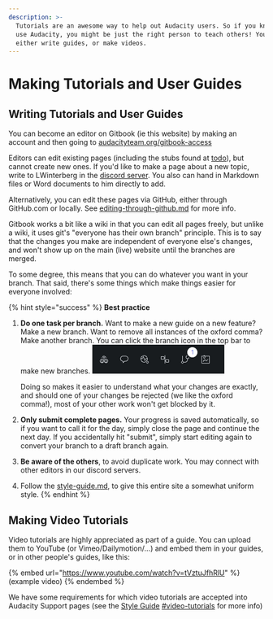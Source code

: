 ```yaml
---
description: >-
  Tutorials are an awesome way to help out Audacity users. So if you know how to
  use Audacity, you might be just the right person to teach others! You can
  either write guides, or make videos.
---
```


# Making Tutorials and User Guides

## Writing Tutorials and User Guides

You can become an editor on Gitbook (ie this website) by making an account and then going to [audacityteam.org/gitbook-access](https://audacityteam.org/gitbook-access)

Editors can edit existing pages (including the stubs found at [todo](todo/ "mention")), but cannot create new ones. If you'd like to make a page about a new topic, write to LWinterberg in the [discord server](https://discord.gg/audacity). You also can hand in Markdown files or Word documents to him directly to add.

Alternatively, you can edit these pages via GitHub, either through GitHub.com or locally. See [editing-through-github.md](editing-through-github.md "mention") for more info.

Gitbook works a bit like a wiki in that you can edit all pages freely, but unlike a wiki, it uses git's "everyone has their own branch" principle. This is to say that the changes you make are independent of everyone else's changes, and won't show up on the main (live) website until the branches are merged.&#x20;

To some degree, this means that you can do whatever you want in your branch. That said, there's some things which make things easier for everyone involved:&#x20;

{% hint style="success" %}
**Best practice**

1.  **Do one task per branch.** Want to make a new guide on a new feature? Make a new branch. Want to remove all instances of the oxford comma? Make another branch. You can click the branch icon in the top bar to make new branches. ![](../../../.gitbook/assets/gitbook-menu.png)

    Doing so makes it easier to understand what your changes are exactly, and should one of your changes be rejected (we like the oxford comma!), most of your other work won't get blocked by it.&#x20;
2. **Only submit complete pages.** Your progress is saved automatically, so if you want to call it for the day, simply close the page and continue the next day. If you accidentally hit "submit", simply start editing again to convert your branch to a draft branch again.
3. **Be aware of the others**, to avoid duplicate work. You may connect with other editors in our discord servers.
4. Follow the [style-guide.md](style-guide.md "mention"), to give this entire site a somewhat uniform style.
{% endhint %}

## Making Video Tutorials

Video tutorials are highly appreciated as part of a guide. You can upload them to YouTube (or Vimeo/Dailymotion/...) and embed them in your guides, or in other people's guides, like this:&#x20;

{% embed url="https://www.youtube.com/watch?v=tVztuJfhRlU" %}
(example video)
{% endembed %}

We have some requirements for which video tutorials are accepted into Audacity Support pages (see the [Style Guide](style-guide.md#video-tutorials) [#video-tutorials](style-guide.md#video-tutorials "mention") for more info)
